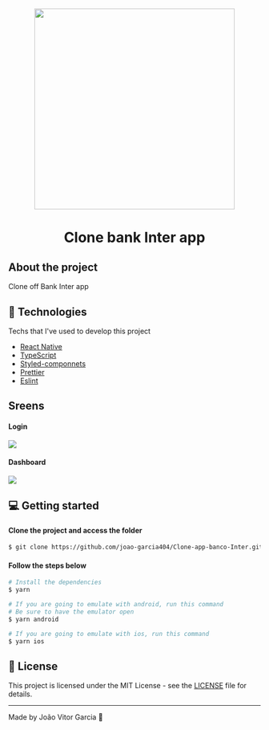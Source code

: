 <h1 align="center">
  <img src="https://upload.wikimedia.org/wikipedia/commons/3/36/Logo-banco-inter.svg" width="400px"/>
</h1>

<h1 align="center">Clone bank Inter app</h1>

## About the project

Clone off Bank Inter app

## 🚀 Technologies

Techs that I've used to develop this project

- <a href="">React Native</a>
- <a href="">TypeScript</a>
- <a href="">Styled-componnets</a>
- <a href="">Prettier</a>
- <a href="">Eslint</a>   

## Sreens 

#### Login
<img src="https://i.imgur.com/hLKkkTv.png" />

#### Dashboard
<img src="https://i.imgur.com/xWDU3L4.png" />

## 💻 Getting started

#### Clone the project and access the folder 

``` bash
$ git clone https://github.com/joao-garcia404/Clone-app-banco-Inter.git && cd Clone-app-banco-Inter
```

#### Follow the steps below

```bash
# Install the dependencies
$ yarn

# If you are going to emulate with android, run this command
# Be sure to have the emulator open
$ yarn android

# If you are going to emulate with ios, run this command
$ yarn ios
```

## 📝 License

This project is licensed under the MIT License - see the [LICENSE](LICENSE) file for details.

---

Made by João Vitor Garcia 👋
